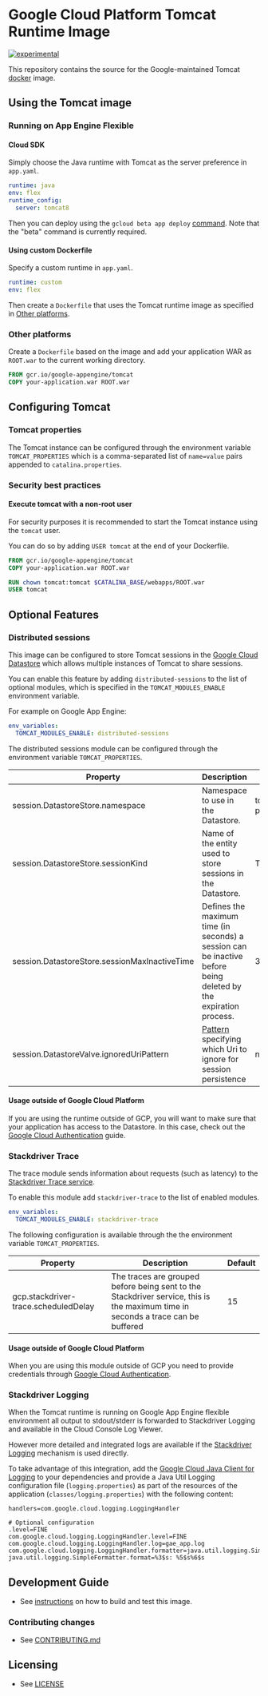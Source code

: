 # Google Cloud Platform Tomcat Runtime Image

[![experimental](http://badges.github.io/stability-badges/dist/experimental.svg)](http://github.com/badges/stability-badges)

This repository contains the source for the Google-maintained Tomcat [docker](https://docker.com) image.

## Using the Tomcat image



### Running on App Engine Flexible

#### Cloud SDK

Simply choose the Java runtime with Tomcat as the server preference in `app.yaml`.

```yaml
runtime: java
env: flex
runtime_config:
  server: tomcat8
```

Then you can deploy using the `gcloud beta app deploy` [command](https://cloud.google.com/sdk/gcloud/reference/beta/app/deploy). Note that the "beta" command is currently required.

#### Using custom Dockerfile

Specify a custom runtime in `app.yaml`.

```yaml
runtime: custom
env: flex
```

Then create a `Dockerfile` that uses the Tomcat runtime image as specified in [Other platforms](#other-platforms).

### Other platforms

Create a `Dockerfile` based on the image and add your application WAR as `ROOT.war` to the current working directory.

```dockerfile
FROM gcr.io/google-appengine/tomcat
COPY your-application.war ROOT.war
```

## Configuring Tomcat

### Tomcat properties
The Tomcat instance can be configured through the environment variable `TOMCAT_PROPERTIES` which is
a comma-separated list of `name=value` pairs appended to `catalina.properties`.

### Security best practices

#### Execute tomcat with a non-root user
For security purposes it is recommended to start the Tomcat instance using the `tomcat` user. 

You can do so by adding `USER tomcat` at the end of your Dockerfile.

```dockerfile
FROM gcr.io/google-appengine/tomcat
COPY your-application.war ROOT.war

RUN chown tomcat:tomcat $CATALINA_BASE/webapps/ROOT.war
USER tomcat
```

## Optional Features
### Distributed sessions
This image can be configured to store Tomcat sessions in the [Google Cloud Datastore](https://cloud.google.com/datastore/docs) which allows
multiple instances of Tomcat to share sessions.

You can enable this feature by adding `distributed-sessions` to the list of optional modules, which is specified in the `TOMCAT_MODULES_ENABLE` environment variable.

For example on Google App Engine:
 
```yaml
env_variables:
  TOMCAT_MODULES_ENABLE: distributed-sessions
```

The distributed sessions module can be configured through the environment variable `TOMCAT_PROPERTIES`.

|  Property | Description  | Default  | 
|---|---|---|
| session.DatastoreStore.namespace    |  Namespace to use in the Datastore.                         |  tomcat-gcp-persistent-session |
| session.DatastoreStore.sessionKind  |  Name of the entity used to store sessions in the Datastore. |  TomcatGCloudSession |
| session.DatastoreStore.sessionMaxInactiveTime |  Defines the maximum time (in seconds) a session can be inactive before being deleted by the expiration process. | 3600 |
| session.DatastoreValve.ignoredUriPattern | [Pattern](https://docs.oracle.com/javase/8/docs/api/java/util/regex/Pattern.html) specifying which Uri to ignore for session persistence | null |

#### Usage outside of Google Cloud Platform
If you are using the runtime outside of GCP, you will want to make sure that your application has access to
the Datastore. In this case, check out the [Google Cloud Authentication](https://developers.google.com/identity/protocols/application-default-credentials) guide.

### Stackdriver Trace
The trace module sends information about requests (such as latency) to the [Stackdriver Trace service](https://cloud.google.com/trace/docs/).

To enable this module add `stackdriver-trace` to the list of enabled modules.

```yaml
env_variables:
  TOMCAT_MODULES_ENABLE: stackdriver-trace
```

The following configuration is available through the the environment variable `TOMCAT_PROPERTIES`.

|  Property | Description  | Default  |
|---|---|---|
| gcp.stackdriver-trace.scheduledDelay | The traces are grouped before being sent to the Stackdriver service, this is the maximum time in seconds a trace can be buffered| 15 |

#### Usage outside of Google Cloud Platform
When you are using this module outside of GCP you need to provide credentials through [Google Cloud Authentication](https://developers.google.com/identity/protocols/application-default-credentials).

### Stackdriver Logging
When the Tomcat runtime is running on Google App Engine flexible environment all output to stdout/stderr is forwarded to Stackdriver Logging
and available in the Cloud Console Log Viewer.

However more detailed and integrated logs are available if the [Stackdriver Logging](https://cloud.google.com/logging/) mechanism is used directly.

To take advantage of this integration, add the [Google Cloud Java Client for Logging](https://github.com/GoogleCloudPlatform/google-cloud-java/tree/master/google-cloud-logging) 
to your dependencies and provide a Java Util Logging configuration file (`logging.properties`) as part of the resources of the application (`classes/logging.properties`) with the following content:

```properties
handlers=com.google.cloud.logging.LoggingHandler

# Optional configuration
.level=FINE
com.google.cloud.logging.LoggingHandler.level=FINE
com.google.cloud.logging.LoggingHandler.log=gae_app.log
com.google.cloud.logging.LoggingHandler.formatter=java.util.logging.SimpleFormatter
java.util.logging.SimpleFormatter.format=%3$s: %5$s%6$s
```

## Development Guide

* See [instructions](DEVELOPING.md) on how to build and test this image.

### Contributing changes

* See [CONTRIBUTING.md](CONTRIBUTING.md)

## Licensing

* See [LICENSE](LICENSE)
